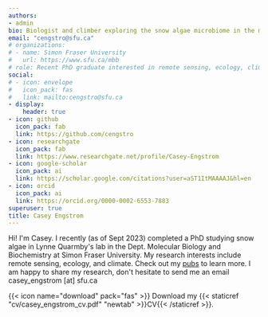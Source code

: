 ```yaml
---
authors:
- admin
bio: Biologist and climber exploring the snow algae microbiome in the mountains
email: "cengstro@sfu.ca"
# organizations:
# - name: Simon Fraser University
#   url: https://www.sfu.ca/mbb
# role: Recent PhD graduate interested in remote sensing, ecology, climate
social:
# - icon: envelope
#   icon_pack: fas
#   link: mailto:cengstro@sfu.ca
- display:
    header: true
- icon: github
  icon_pack: fab
  link: https://github.com/cengstro
- icon: researchgate
  icon_pack: fab
  link: https://www.researchgate.net/profile/Casey-Engstrom
- icon: google-scholar
  icon_pack: ai
  link: https://scholar.google.com/citations?user=aST1ItMAAAAJ&hl=en
- icon: orcid
  icon_pack: ai
  link: https://orcid.org/0000-0002-6553-7883
superuser: true
title: Casey Engstrom
---
```


Hi! I'm Casey. I recently (as of Sept 2023) completed a PhD studying snow algae in Lynne Quarmby's lab in the Dept. Molecular Biology and Biochemistry at Simon Fraser University. My research interests include remote sensing, ecology, and climate. Check out my [pubs](https://scholar.google.com/citations?user=aST1ItMAAAAJ&hl=en) to learn more. I am happy to share my research, don't hesitate to send me an email casey_engstrom [at] sfu.ca


{{< icon name="download" pack="fas" >}} Download my {{< staticref "cv/casey_engstrom_cv.pdf" "newtab" >}}CV{{< /staticref >}}.

